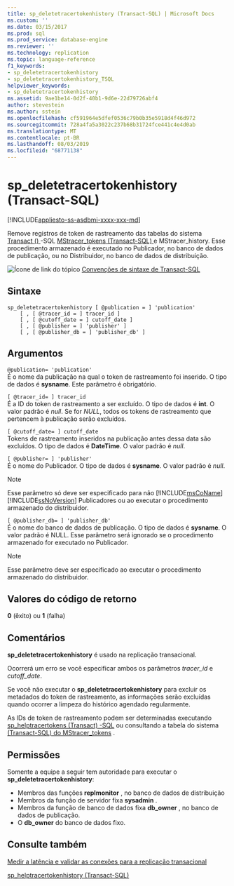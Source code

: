```yaml
---
title: sp_deletetracertokenhistory (Transact-SQL) | Microsoft Docs
ms.custom: ''
ms.date: 03/15/2017
ms.prod: sql
ms.prod_service: database-engine
ms.reviewer: ''
ms.technology: replication
ms.topic: language-reference
f1_keywords:
- sp_deletetracertokenhistory
- sp_deletetracertokenhistory_TSQL
helpviewer_keywords:
- sp_deletetracertokenhistory
ms.assetid: 9ae1be14-0d2f-40b1-9d6e-22d79726abf4
author: stevestein
ms.author: sstein
ms.openlocfilehash: cf591964e5dfef0536c79b0b35e5918d4f46d972
ms.sourcegitcommit: 728a4fa5a3022c237b68b31724fce441c4e4d0ab
ms.translationtype: MT
ms.contentlocale: pt-BR
ms.lasthandoff: 08/03/2019
ms.locfileid: "68771138"
---
```

# <a name="spdeletetracertokenhistory-transact-sql"></a>sp_deletetracertokenhistory (Transact-SQL)

[!INCLUDE[appliesto-ss-asdbmi-xxxx-xxx-md](../../includes/appliesto-ss-asdbmi-xxxx-xxx-md.md)]

Remove registros de token de rastreamento das tabelas do sistema [Transact &#40;&#41; ](../../relational-databases/system-tables/mstracer-history-transact-sql.md) -SQL [MStracer_tokens &#40;Transact-SQL&#41; ](../../relational-databases/system-tables/mstracer-tokens-transact-sql.md) e MStracer_history. Esse procedimento armazenado é executado no Publicador, no banco de dados de publicação, ou no Distribuidor, no banco de dados de distribuição.

![Ícone de link do tópico](../../database-engine/configure-windows/media/topic-link.gif "Ícone de link do tópico") [Convenções de sintaxe de Transact-SQL](../../t-sql/language-elements/transact-sql-syntax-conventions-transact-sql.md)

## <a name="syntax"></a>Sintaxe

```
sp_deletetracertokenhistory [ @publication = ] 'publication'
    [ , [ @tracer_id = ] tracer_id ]
    [ , [ @cutoff_date = ] cutoff_date ]
    [ , [ @publisher = ] 'publisher' ]
    [ , [ @publisher_db = ] 'publisher_db' ]
```

## <a name="arguments"></a>Argumentos

`@publication= 'publication'`  
É o nome da publicação na qual o token de rastreamento foi inserido. O tipo de dados é **sysname**. Este parâmetro é obrigatório.

`[ @tracer_id= ] tracer_id`  
É a ID do token de rastreamento a ser excluído. O tipo de dados é **int**. O valor padrão é *null*. Se for *NULL*, todos os tokens de rastreamento que pertencem à publicação serão excluídos.

`[ @cutoff_date= ] cutoff_date`  
Tokens de rastreamento inseridos na publicação antes dessa data são excluídos. O tipo de dados é **DateTime**. O valor padrão é *null*.

`[ @publisher= ] 'publisher'`  
É o nome do Publicador. O tipo de dados é **sysname**. O valor padrão é *null*.

> [!NOTE]
> Esse parâmetro só deve ser especificado para não [!INCLUDE[msCoName](../../includes/msconame-md.md)] [!INCLUDE[ssNoVersion](../../includes/ssnoversion-md.md)] Publicadores ou ao executar o procedimento armazenado do distribuidor.

`[ @publisher_db= ] 'publisher_db'`  
É o nome do banco de dados de publicação. O tipo de dados é **sysname**. O valor padrão é NULL. Esse parâmetro será ignorado se o procedimento armazenado for executado no Publicador.

> [!NOTE]
> Esse parâmetro deve ser especificado ao executar o procedimento armazenado do distribuidor.

## <a name="return-code-values"></a>Valores do código de retorno

**0** (êxito) ou **1** (falha)

## <a name="remarks"></a>Comentários

**sp_deletetracertokenhistory** é usado na replicação transacional.  

Ocorrerá um erro se você especificar ambos os parâmetros *tracer_id* e *cutoff_date*.

Se você não executar o **sp_deletetracertokenhistory** para excluir os metadados do token de rastreamento, as informações serão excluídas quando ocorrer a limpeza do histórico agendado regularmente.

As IDs de token de rastreamento podem ser determinadas executando [sp_helptracertokens &#40;Transact&#41; -SQL](../../relational-databases/system-stored-procedures/sp-helptracertokens-transact-sql.md) ou consultando a tabela do sistema [ &#40;Transact-SQL&#41; do MStracer_tokens](../../relational-databases/system-tables/mstracer-tokens-transact-sql.md) .

## <a name="permissions"></a>Permissões

Somente a equipe a seguir tem autoridade para executar o **sp_deletetracertokenhistory**:

- Membros das funções **replmonitor** , no banco de dados de distribuição
- Membros da função de servidor fixa **sysadmin** .
- Membros da função de banco de dados fixa **db_owner** , no banco de dados de publicação.
- O **db_owner** do banco de dados fixo.

## <a name="see-also"></a>Consulte também

[Medir a latência e validar as conexões para a replicação transacional](../../relational-databases/replication/monitor/measure-latency-and-validate-connections-for-transactional-replication.md)

[sp_helptracertokenhistory &#40;Transact-SQL&#41;](../../relational-databases/system-stored-procedures/sp-helptracertokenhistory-transact-sql.md)
